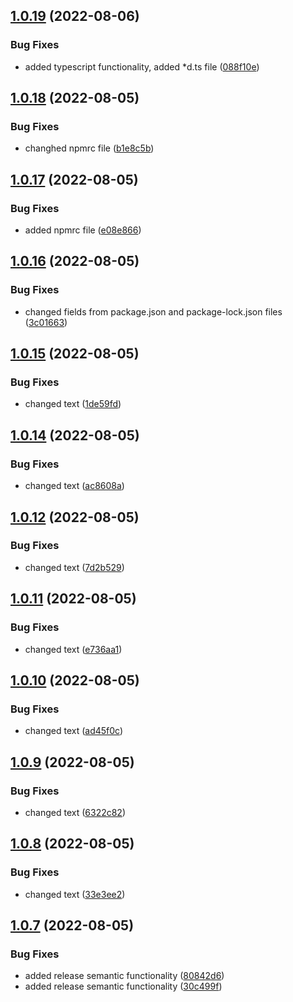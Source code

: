 ## [1.0.19](https://github.com/microfront-poligon/svelte-todo/compare/v1.0.18...v1.0.19) (2022-08-06)


### Bug Fixes

* added typescript functionality, added *d.ts file ([088f10e](https://github.com/microfront-poligon/svelte-todo/commit/088f10e35893228af3c7420c98912b31399287e9))

## [1.0.18](https://github.com/microfront-poligon/svelte-todo/compare/v1.0.17...v1.0.18) (2022-08-05)


### Bug Fixes

* changhed npmrc file ([b1e8c5b](https://github.com/microfront-poligon/svelte-todo/commit/b1e8c5be9d98fdb5e9795ec6f88c48e3a0a67b88))

## [1.0.17](https://github.com/microfront-poligon/svelte-todo/compare/v1.0.16...v1.0.17) (2022-08-05)


### Bug Fixes

* added npmrc file ([e08e866](https://github.com/microfront-poligon/svelte-todo/commit/e08e86636064570443535361a85267c5bcd2d963))

## [1.0.16](https://github.com/microfront-poligon/svelte-todo/compare/v1.0.15...v1.0.16) (2022-08-05)


### Bug Fixes

* changed fields from package.json and package-lock.json files ([3c01663](https://github.com/microfront-poligon/svelte-todo/commit/3c01663de0ed40f018793e1b8a86b119e8c22abf))

## [1.0.15](https://github.com/devilz1/svelte-todo/compare/v1.0.14...v1.0.15) (2022-08-05)


### Bug Fixes

* changed text ([1de59fd](https://github.com/devilz1/svelte-todo/commit/1de59fd0b6c6d7da6d3fc39d3acc433e240e3e7a))

## [1.0.14](https://github.com/devilz1/svelte-todo/compare/v1.0.13...v1.0.14) (2022-08-05)


### Bug Fixes

* changed text ([ac8608a](https://github.com/devilz1/svelte-todo/commit/ac8608a77aa92866295619148a1be0c7218442e9))

## [1.0.12](https://github.com/devilz1/svelte-todo/compare/v1.0.11...v1.0.12) (2022-08-05)


### Bug Fixes

* changed text ([7d2b529](https://github.com/devilz1/svelte-todo/commit/7d2b529c4b4bf8efbe19b4d3aadda86e9a9bc099))

## [1.0.11](https://github.com/devilz1/svelte-todo/compare/v1.0.10...v1.0.11) (2022-08-05)


### Bug Fixes

* changed text ([e736aa1](https://github.com/devilz1/svelte-todo/commit/e736aa18eb0fa27a5931e9558334e2995de44f00))

## [1.0.10](https://github.com/devilz1/svelte-todo/compare/v1.0.9...v1.0.10) (2022-08-05)


### Bug Fixes

* changed text ([ad45f0c](https://github.com/devilz1/svelte-todo/commit/ad45f0c60acd91c2611ab7ca2b18617bffda840f))

## [1.0.9](https://github.com/devilz1/svelte-todo/compare/v1.0.8...v1.0.9) (2022-08-05)


### Bug Fixes

* changed text ([6322c82](https://github.com/devilz1/svelte-todo/commit/6322c82894a6c53447f560d428ccc9a60e7b6615))

## [1.0.8](https://github.com/devilz1/svelte-todo/compare/v1.0.7...v1.0.8) (2022-08-05)


### Bug Fixes

* changed text ([33e3ee2](https://github.com/devilz1/svelte-todo/commit/33e3ee20215df8535a758ed6694a84bb8a70b516))

## [1.0.7](https://github.com/devilz1/svelte-todo/compare/v1.0.6...v1.0.7) (2022-08-05)


### Bug Fixes

* added release semantic functionality ([80842d6](https://github.com/devilz1/svelte-todo/commit/80842d665afaa2b413a75334679790163180de11))
* added release semantic functionality ([30c499f](https://github.com/devilz1/svelte-todo/commit/30c499f92e9a0b49ef629026658342051ab78a7d))
